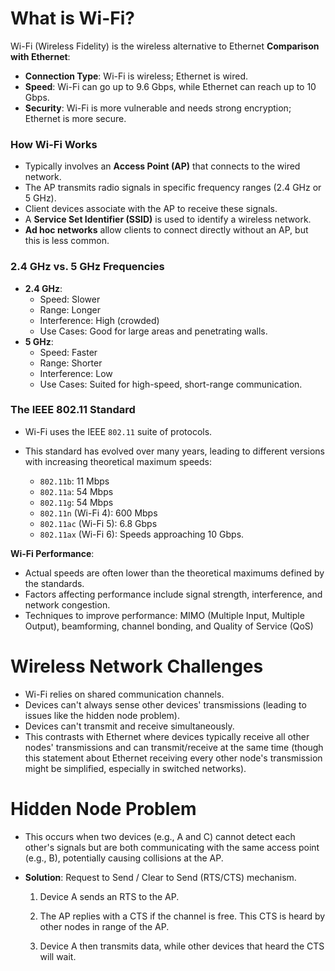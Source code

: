# What is Wi-Fi?
Wi-Fi (Wireless Fidelity) is the wireless alternative to Ethernet
**Comparison with Ethernet**:
- **Connection Type**: Wi-Fi is wireless; Ethernet is wired.
- **Speed**: Wi-Fi can go up to 9.6 Gbps, while Ethernet can reach up to 10 Gbps.
- **Security**: Wi-Fi is more vulnerable and needs strong encryption; Ethernet is more secure.

### How Wi-Fi Works
- Typically involves an **Access Point (AP)** that connects to the wired network.
- The AP transmits radio signals in specific frequency ranges (2.4 GHz or 5 GHz).
- Client devices associate with the AP to receive these signals.
- A **Service Set Identifier (SSID)** is used to identify a wireless network.
- **Ad hoc networks** allow clients to connect directly without an AP, but this is less common.

### 2.4 GHz vs. 5 GHz Frequencies
- **2.4 GHz**:
    - Speed: Slower
    - Range: Longer
    - Interference: High (crowded)
    - Use Cases: Good for large areas and penetrating walls.
- **5 GHz**:
    - Speed: Faster
    - Range: Shorter
    - Interference: Low
    - Use Cases: Suited for high-speed, short-range communication.

### The IEEE 802.11 Standard
- Wi-Fi uses the IEEE `802.11` suite of protocols.
- This standard has evolved over many years, leading to different versions with increasing theoretical maximum speeds:
    
    - `802.11b`: 11 Mbps
    - `802.11a`: 54 Mbps
    - `802.11g`: 54 Mbps
    - `802.11n` (Wi-Fi 4): 600 Mbps
    - `802.11ac` (Wi-Fi 5): 6.8 Gbps
    - `802.11ax` (Wi-Fi 6): Speeds approaching 10 Gbps.

**Wi-Fi Performance**:
- Actual speeds are often lower than the theoretical maximums defined by the standards.
- Factors affecting performance include signal strength, interference, and network congestion.
- Techniques to improve performance: MIMO (Multiple Input, Multiple Output), beamforming, channel bonding, and Quality of Service (QoS)

# Wireless Network Challenges
- Wi-Fi relies on shared communication channels.
- Devices can't always sense other devices' transmissions (leading to issues like the hidden node problem).
- Devices can't transmit and receive simultaneously.
- This contrasts with Ethernet where devices typically receive all other nodes' transmissions and can transmit/receive at the same time (though this statement about Ethernet receiving every other node's transmission might be simplified, especially in switched networks).
# Hidden Node Problem
- This occurs when two devices (e.g., A and C) cannot detect each other's signals but are both communicating with the same access point (e.g., B), potentially causing collisions at the AP.
    
- **Solution**: Request to Send / Clear to Send (RTS/CTS) mechanism.
    
    1. Device A sends an RTS to the AP.
        
    2. The AP replies with a CTS if the channel is free. This CTS is heard by other nodes in range of the AP.
        
    3. Device A then transmits data, while other devices that heard the CTS will wait.